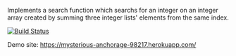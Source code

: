 Implements a search function which searchs for an integer on an integer array created by summing three integer lists' elements from the same index.

[![Build Status](https://travis-ci.org/berkayyildiz97/myDemoApp.svg?branch=master)](https://travis-ci.org/berkayyildiz97/myDemoApp)

Demo site: https://mysterious-anchorage-98217.herokuapp.com/
